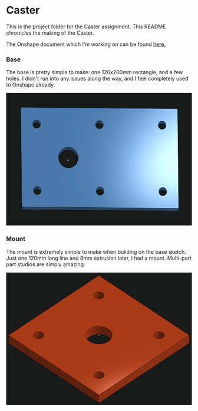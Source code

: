 # Caster

This is the project folder for the Caster assignment. This README chronicles the making of the Caster.

The Onshape document which I'm working on can be found [here.](https://cvilleschools.onshape.com/documents/44d11c822fc5279efa47b295/w/90300413fc4f16957eadc67b/e/28092cdd77be910dc765f2cd)


### Base

The base is pretty simple to make: one 120x200mm rectangle, and a few holes. I didn't run into any issues along the way, and I feel completely used to Onshape already.

<img src="/caster/images/base.png" width="600px" height="360px" alt="Caster Base">


### Mount

The mount is extremely simple to make when building on the base sketch. Just one 120mm long line and 8mm extrusion later, I had a mount. Multi-part part studios are simply amazing.

<img src="/caster/images/mount.png" width="600px" height="360px" alt="Caster Mount">
